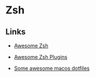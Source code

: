 # Zsh

## Links

- [Awesome Zsh](https://github.com/hmml/awesome-zsh)


- [Awesome Zsh Plugins](https://github.com/unixorn/awesome-zsh-plugins)

- [Some awesome macos dotfiles](https://github.com/mathiasbynens/dotfiles/blob/main/.macos)